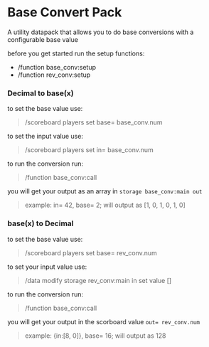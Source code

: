 # Base Convert Pack
A utility datapack that allows you to do base conversions with a configurable base value

before you get started run the setup functions: 
- /function base_conv:setup
- /function rev_conv:setup

###  Decimal to base(x)
to set the base value use: 
> /scoreboard players set base= base_conv.num <number>
  
to set the input value use: 
> /scoreboard players set in= base_conv.num <number>

to run the conversion run:
> /function base_conv:call

you will get your output as an array in `storage base_conv:main out`
> example: in= 42, base= 2; will output as [1, 0, 1, 0, 1, 0]

###  base(x) to Decimal
to set the base value use: 
> /scoreboard players set base= rev_conv.num <number>

to set your input value use:
> /data modify storage rev_conv:main in set value [<array of numbers>]

to run the conversion run:
> /function base_conv:call

you will get your output in the scorboard value `out= rev_conv.num`
> example: {in:[8, 0]}, base= 16; will output as 128
